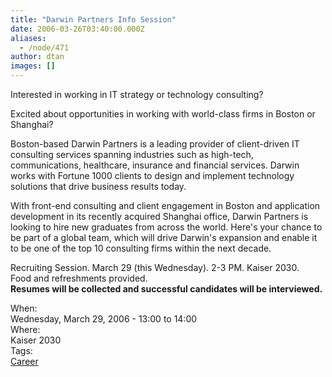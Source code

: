 ```yaml
---
title: "Darwin Partners Info Session"
date: 2006-03-26T03:40:00.000Z
aliases:
  - /node/471
author: dtan
images: []
---
```


<div class="field field-name-body field-type-text-with-summary field-label-hidden"><div class="field-items"><div class="field-item even"><p>Interested in working in IT strategy or technology consulting?</p>
<p>Excited about opportunities in working with world-class firms in Boston or Shanghai?</p>
<p>Boston-based Darwin Partners is a leading provider of client-driven IT consulting services spanning industries such as high-tech, communications, healthcare, insurance and financial services. Darwin works with Fortune 1000 clients to design and implement technology solutions that drive business results today.</p>
<p>With front-end consulting and client engagement in Boston and application development in its recently acquired Shanghai office, Darwin Partners is looking to hire new graduates from across the world. Here&apos;s  your chance to be part of a global team, which will drive Darwin&apos;s expansion and enable it to be one of the top 10 consulting firms within the next decade.</p>
<p>Recruiting Session. March 29 (this Wednesday). 2-3 PM. Kaiser 2030.<br>
Food and refreshments provided.<br>
<strong>Resumes will be collected and successful candidates will be interviewed.</strong></p>
</div></div></div><div class="field field-name-field-dates field-type-datetime field-label-above"><div class="field-label">When:&#xA0;</div><div class="field-items"><div class="field-item even"><span class="date-display-single">Wednesday, March 29, 2006 - <span class="date-display-range"><span class="date-display-start">13:00</span> to <span class="date-display-end">14:00</span></span></span></div></div></div><div class="field field-name-field-location field-type-text field-label-above"><div class="field-label">Where:&#xA0;</div><div class="field-items"><div class="field-item even">Kaiser 2030</div></div></div>    <footer>
    <div class="field field-name-field-tags field-type-taxonomy-term-reference field-label-above"><div class="field-label">Tags:&#xA0;</div><div class="field-items"><div class="field-item even"><a href="/career">Career</a></div></div></div>      </footer>
